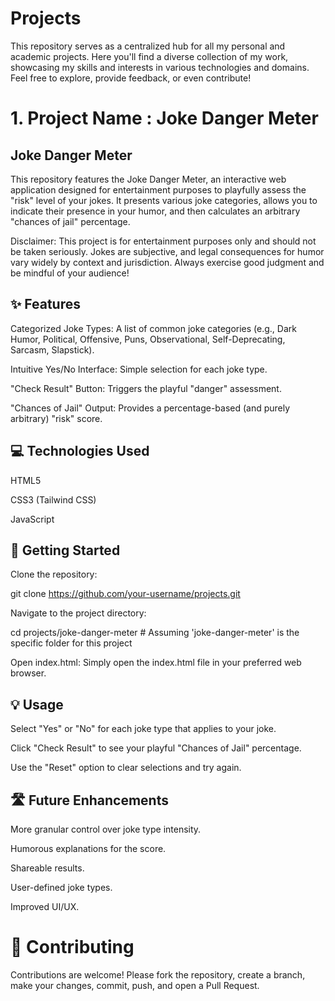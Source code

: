 # Projects
This repository serves as a centralized hub for all my personal and academic projects. Here you'll find a diverse collection of my work, showcasing my skills and interests in various technologies and domains. Feel free to explore, provide feedback, or even contribute!

# 1. Project Name : Joke Danger Meter

## Joke Danger Meter
This repository features the Joke Danger Meter, an interactive web application designed for entertainment purposes to playfully assess the "risk" level of your jokes. It presents various joke categories, allows you to indicate their presence in your humor, and then calculates an arbitrary "chances of jail" percentage.

Disclaimer: This project is for entertainment purposes only and should not be taken seriously. Jokes are subjective, and legal consequences for humor vary widely by context and jurisdiction. Always exercise good judgment and be mindful of your audience!

## ✨ Features
Categorized Joke Types: A list of common joke categories (e.g., Dark Humor, Political, Offensive, Puns, Observational, Self-Deprecating, Sarcasm, Slapstick).

Intuitive Yes/No Interface: Simple selection for each joke type.

"Check Result" Button: Triggers the playful "danger" assessment.

"Chances of Jail" Output: Provides a percentage-based (and purely arbitrary) "risk" score.

## 💻 Technologies Used
HTML5

CSS3 (Tailwind CSS)

JavaScript

## 🚀 Getting Started
Clone the repository:

git clone https://github.com/your-username/projects.git

Navigate to the project directory:

cd projects/joke-danger-meter  # Assuming 'joke-danger-meter' is the specific folder for this project

Open index.html: Simply open the index.html file in your preferred web browser.

## 💡 Usage
Select "Yes" or "No" for each joke type that applies to your joke.

Click "Check Result" to see your playful "Chances of Jail" percentage.

Use the "Reset" option to clear selections and try again.

## 🛣️ Future Enhancements
More granular control over joke type intensity.

Humorous explanations for the score.

Shareable results.

User-defined joke types.

Improved UI/UX.

# 🤝 Contributing
Contributions are welcome! Please fork the repository, create a branch, make your changes, commit, push, and open a Pull Request.

